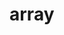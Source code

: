 <!--
 * Author  Vincy.Li
 * Date  2023-07-13 19:48:53
 * LastEditors  Vincy.Li
 * LastEditTime  2023-07-13 20:05:32
 * Description
-->

# array
